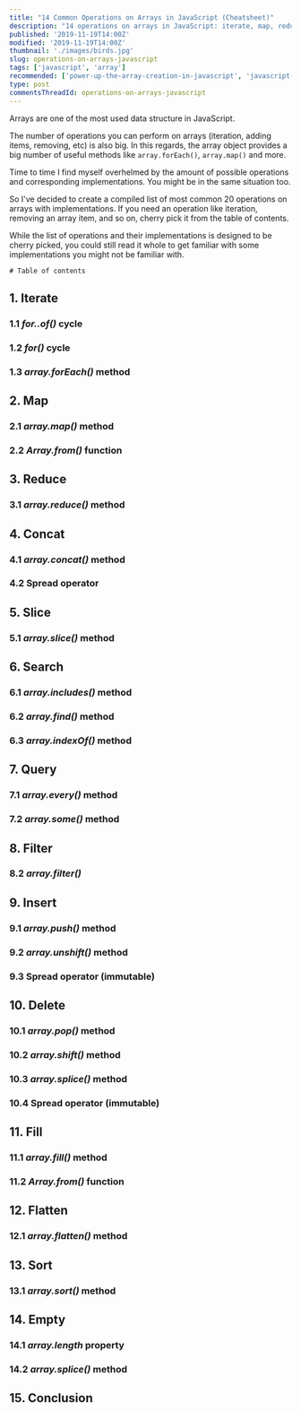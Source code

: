 ```yaml
---
title: "14 Common Operations on Arrays in JavaScript (Cheatsheet)"
description: "14 operations on arrays in JavaScript: iterate, map, reduce, concat, slice, filter, find, insert, delete, and more."
published: '2019-11-19T14:00Z'
modified: '2019-11-19T14:00Z'
thumbnail: './images/birds.jpg'
slug: operations-on-arrays-javascript
tags: ['javascript', 'array']
recommended: ['power-up-the-array-creation-in-javascript', 'javascript-array-from-applications']
type: post
commentsThreadId: operations-on-arrays-javascript
---
```


Arrays are one of the most used data structure in JavaScript.   

The number of operations you can perform on arrays (iteration, adding items, removing, etc) is also big. In this regards, the array object provides a big number of useful methods like `array.forEach()`, `array.map()` and more.  

Time to time I find myself overhelmed by the amount of possible operations and corresponding implementations. You might be in the same situation too.  

So I've decided to create a compiled list of most common 20 operations on arrays with implementations. If you need an operation like iteration, removing an array item, and so on, cherry pick it from the table of contents.  

While the list of operations and their implementations is designed to be cherry picked, you could still read it whole to get familiar with some implementations you might not be familiar with.  

```toc
# Table of contents
```

## 1. Iterate

### 1.1 *for..of()* cycle

### 1.2 *for()* cycle

### 1.3 *array.forEach()* method

## 2. Map

### 2.1 *array.map()* method

### 2.2 *Array.from()* function

## 3. Reduce

### 3.1 *array.reduce()* method

## 4. Concat

### 4.1 *array.concat()* method

### 4.2 Spread operator

## 5. Slice

### 5.1 *array.slice()* method

## 6. Search

### 6.1 *array.includes()* method

### 6.2 *array.find()* method

### 6.3 *array.indexOf()* method

## 7. Query

### 7.1 *array.every()* method

### 7.2 *array.some()* method

## 8. Filter

### 8.2 *array.filter()*

## 9. Insert

### 9.1 *array.push()* method

### 9.2 *array.unshift()* method

### 9.3 Spread operator (immutable)

## 10. Delete

### 10.1 *array.pop()* method

### 10.2 *array.shift()* method

### 10.3 *array.splice()* method

### 10.4 Spread operator (immutable)

## 11. Fill

### 11.1 *array.fill()* method

### 11.2 *Array.from()* function

## 12. Flatten 

### 12.1 *array.flatten()* method

## 13. Sort

### 13.1 *array.sort()* method

## 14. Empty

### 14.1 *array.length* property

### 14.2 *array.splice()* method

## 15. Conclusion

